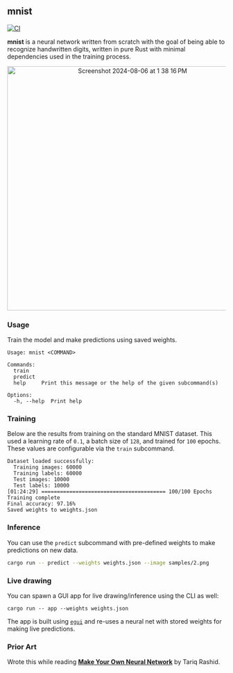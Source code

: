 ## mnist

[![CI](https://github.com/terror/mnist/actions/workflows/ci.yml/badge.svg)](https://github.com/terror/mnist/actions/workflows/ci.yml)

**mnist** is a neural network written from scratch with the goal of being able to
recognize handwritten digits, written in pure Rust with minimal dependencies
used in the training process.

<div align="center">
  <img width="562" alt="Screenshot 2024-08-06 at 1 38 16 PM" src="https://github.com/user-attachments/assets/15c150e5-6e82-467b-8d19-b3176bc21e4e">
</div>

### Usage

Train the model and make predictions using saved weights.

```
Usage: mnist <COMMAND>

Commands:
  train
  predict
  help     Print this message or the help of the given subcommand(s)

Options:
  -h, --help  Print help
```

### Training

Below are the results from training on the standard MNIST dataset. This used a
learning rate of `0.1`, a batch size of `128`, and trained for `100` epochs. These
values are configurable via the `train` subcommand.

```
Dataset loaded successfully:
  Training images: 60000
  Training labels: 60000
  Test images: 10000
  Test labels: 10000
[01:24:29] ======================================== 100/100 Epochs Training complete
Final accuracy: 97.16%
Saved weights to weights.json
```

### Inference

You can use the `predict` subcommand with pre-defined weights to make
predictions on new data.

```bash
cargo run -- predict --weights weights.json --image samples/2.png
```

### Live drawing

You can spawn a GUI app for live drawing/inference using the CLI as well:

```
cargo run -- app --weights weights.json
```

The app is built using [`egui`](https://www.egui.rs/) and re-uses a neural net
with stored weights for making live predictions.

### Prior Art

Wrote this while reading [**Make Your Own Neural Network**](https://www.amazon.ca/Make-Your-Own-Neural-Network/dp/1530826608) by Tariq Rashid.
